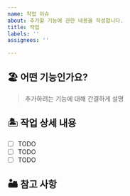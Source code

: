 ```yaml
---
name: 작업 이슈
about: 추가할 기능에 관한 내용을 작성합니다.
title: 작업
labels: ''
assignees: ''

---
```


## 🏖️ 어떤 기능인가요?

> 추가하려는 기능에 대해 간결하게 설명

## 🏝️ 작업 상세 내용
- [ ] TODO
- [ ] TODO
- [ ] TODO

## 🏜️ 참고 사항
